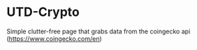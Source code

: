 # UTD-Crypto

Simple clutter-free page that grabs data from the coingecko api (https://www.coingecko.com/en)
